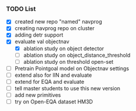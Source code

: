 ### TODO List

- [x] created new repo "named" navprog
- [x] creating navprog repo on cluster
- [x] adding detr support
- [x] evaluate val objectnav
    - [x] ablation study on object detector
    - [ ] ablation study on object_distance_threshold
    - [ ] ablation study on threshold open-set
- [ ] Pretrain Pointgoal model on Objectnav settings
- [ ] extend also for IIN and evaluate
- [ ] extend for EQA and evaluate
- [ ] tell master students to use this new version
- [ ] add new primitives
- [ ] try on Open-EQA dataset HM3D 